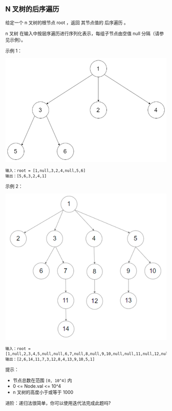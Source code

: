 ## N 叉树的后序遍历

给定一个 n 叉树的根节点 root ，返回 其节点值的 后序遍历 。

n 叉树 在输入中按层序遍历进行序列化表示，每组子节点由空值 null 分隔（请参见示例）。


示例 1：

![](../images/590.n-ary-tree-postorder-traversal.png)
```
输入：root = [1,null,3,2,4,null,5,6]
输出：[5,6,3,2,4,1]
```

示例 2：

![](../images/590.n-ary-tree-postorder-traversal_1.png)
```
输入：root = [1,null,2,3,4,5,null,null,6,7,null,8,null,9,10,null,null,11,null,12,null,13,null,null,14]
输出：[2,6,14,11,7,3,12,8,4,13,9,10,5,1]
```

提示：

* 节点总数在范围 `[0, 10^4]` 内
* 0 <= Node.val <= 10^4
* n 叉树的高度小于或等于 1000


进阶：递归法很简单，你可以使用迭代法完成此题吗?
